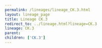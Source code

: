 ```yaml
---
permalink: /lineages/lineage_CK.3.html
layout: lineage_page
title: Lineage CK.3
redirect_to: ../lineage.html?lineage=CK.3
lineage: CK.3
parent: 
children: ['CK.3']
---
```

